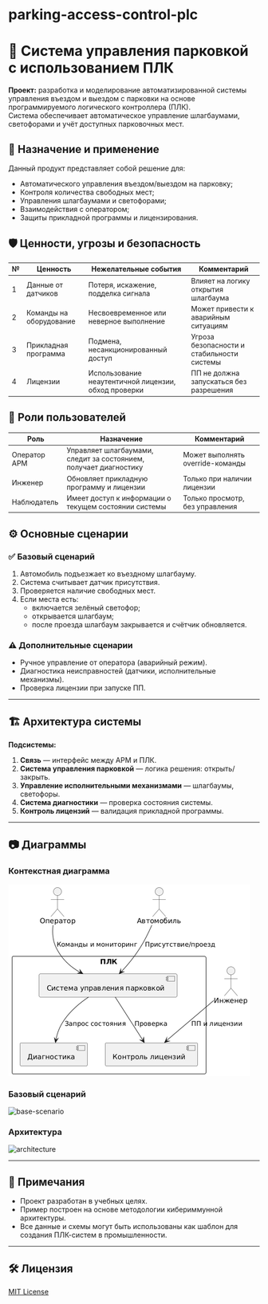 # parking-access-control-plc
# 🚗 Система управления парковкой с использованием ПЛК

**Проект:** разработка и моделирование автоматизированной системы управления въездом и выездом с парковки на основе программируемого логического контроллера (ПЛК).  
Система обеспечивает автоматическое управление шлагбаумами, светофорами и учёт доступных парковочных мест.

## 📘 Назначение и применение

Данный продукт представляет собой решение для:
- Автоматического управления въездом/выездом на парковку;
- Контроля количества свободных мест;
- Управления шлагбаумами и светофорами;
- Взаимодействия с оператором;
- Защиты прикладной программы и лицензирования.

## 🛡 Ценности, угрозы и безопасность

| № | Ценность                          | Нежелательные события                                                                 | Комментарий                                                       |
|---|-----------------------------------|----------------------------------------------------------------------------------------|-------------------------------------------------------------------|
| 1 | Данные от датчиков                | Потеря, искажение, подделка сигнала                                                    | Влияет на логику открытия шлагбаума                              |
| 2 | Команды на оборудование           | Несвоевременное или неверное выполнение                                                | Может привести к аварийным ситуациям                             |
| 3 | Прикладная программа              | Подмена, несанкционированный доступ                                                    | Угроза безопасности и стабильности системы                       |
| 4 | Лицензии                          | Использование неаутентичной лицензии, обход проверки                                   | ПП не должна запускаться без разрешения                          |

## 👤 Роли пользователей

| Роль            | Назначение                                                                 | Комментарий                       |
|-----------------|------------------------------------------------------------------------------|-----------------------------------|
| Оператор АРМ    | Управляет шлагбаумами, следит за состоянием, получает диагностику           | Может выполнять override-команды  |
| Инженер         | Обновляет прикладную программу и лицензии                                  | Только при наличии лицензии       |
| Наблюдатель     | Имеет доступ к информации о текущем состоянии системы                       | Только просмотр, без управления   |


## ⚙️ Основные сценарии

### ✅ Базовый сценарий
1. Автомобиль подъезжает ко въездному шлагбауму.
2. Система считывает датчик присутствия.
3. Проверяется наличие свободных мест.
4. Если места есть:
   - включается зелёный светофор;
   - открывается шлагбаум;
   - после проезда шлагбаум закрывается и счётчик обновляется.

### ⚠️ Дополнительные сценарии
- Ручное управление от оператора (аварийный режим).
- Диагностика неисправностей (датчики, исполнительные механизмы).
- Проверка лицензии при запуске ПП.

---

## 🏗 Архитектура системы

**Подсистемы:**
1. **Связь** — интерфейс между АРМ и ПЛК.
2. **Система управления парковкой** — логика решения: открыть/закрыть.
3. **Управление исполнительными механизмами** — шлагбаумы, светофоры.
4. **Система диагностики** — проверка состояния системы.
5. **Контроль лицензий** — валидация прикладной программы.

---

## 📷 Диаграммы

### Контекстная диаграмма
![context](context_dia.png)

### Базовый сценарий
![base-scenario](diagrams/seq_dia.png)

### Архитектура
![architecture](diagrams/arch_dia.png)

---

## 📌 Примечания

- Проект разработан в учебных целях.
- Пример построен на основе методологии кибериммунной архитектуры.
- Все данные и схемы могут быть использованы как шаблон для создания ПЛК-систем в промышленности.

---

## 🛠 Лицензия

[MIT License](LICENSE)

